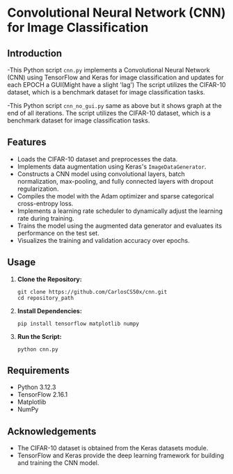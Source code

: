 # Convolutional Neural Network (CNN) for Image Classification

## Introduction

-This Python script `cnn.py` implements a Convolutional Neural Network (CNN) using TensorFlow and Keras for image classification and updates for each EPOCH a GUI(Might have a slight 'lag') The script utilizes the CIFAR-10 dataset, which is a benchmark dataset for image classification tasks. 

-This Python script `cnn_no_gui.py` same as above but it shows graph at the end of all iterations. The script utilizes the CIFAR-10 dataset, which is a benchmark dataset for image classification tasks. 


## Features

- Loads the CIFAR-10 dataset and preprocesses the data.
- Implements data augmentation using Keras's `ImageDataGenerator`.
- Constructs a CNN model using convolutional layers, batch normalization, max-pooling, and fully connected layers with dropout regularization.
- Compiles the model with the Adam optimizer and sparse categorical cross-entropy loss.
- Implements a learning rate scheduler to dynamically adjust the learning rate during training.
- Trains the model using the augmented data generator and evaluates its performance on the test set.
- Visualizes the training and validation accuracy over epochs.

## Usage

1. **Clone the Repository:**

    ```
    git clone https://github.com/CarlosCS50x/cnn.git
    cd repository_path
    ```

2. **Install Dependencies:**

    ```
    pip install tensorflow matplotlib numpy
    ```

3. **Run the Script:**

    ```
    python cnn.py
    ```

## Requirements

- Python 3.12.3
- TensorFlow 2.16.1
- Matplotlib
- NumPy


## Acknowledgements

- The CIFAR-10 dataset is obtained from the Keras datasets module.
- TensorFlow and Keras provide the deep learning framework for building and training the CNN model.

